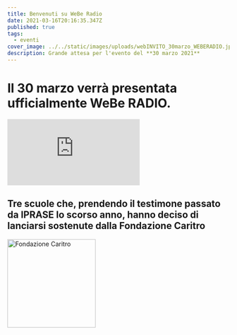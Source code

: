 ```yaml
---
title: Benvenuti su WeBe Radio
date: 2021-03-16T20:16:35.347Z
published: true
tags:
  - eventi
cover_image: ../../static/images/uploads/webINVITO_30marzo_WEBERADIO.jpg
description: Grande attesa per l'evento del **30 marzo 2021**
---
```

# Il 30 marzo verrà presentata ufficialmente **WeBe RADIO**.

<iframe src="https://www.youtube.com/embed/mHZ74rH4stg?controls=0&showinfo=0&rel=0&autoplay=1&loop=1&playlist=mHZ74rH4stg"
            frameborder="0"
            allow="accelerometer; autoplay; clipboard-write; encrypted-media; gyroscope; picture-in-picture"
            allowfullscreen></iframe>

## Tre scuole che, prendendo il testimone passato da **IPRASE** lo scorso anno, hanno deciso di lanciarsi sostenute dalla **Fondazione Caritro**

<img src="/images/uploads/logo-fondazione-caritro_contributo.jpg-new-.jpg" alt="Fondazione Caritro" width="200"/>
